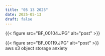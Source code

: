 ```yaml
---
title: "05 13 2025"
date: 2025-05-13
draft: false
---
```


{{< figure src="BF_00104.JPG" alt="post" >}}

{{< figure src="BF_00119.JPG" alt="post" >}}  
aws s3 object storage anxiety

